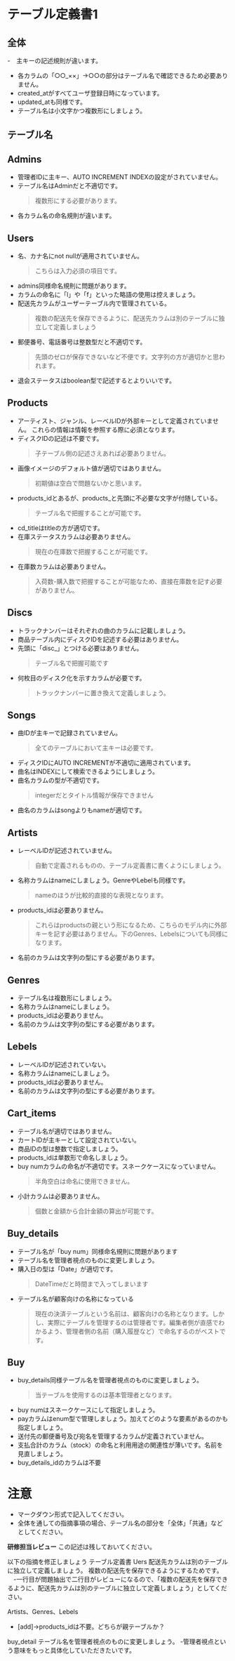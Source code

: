 # テーブル定義書1
## 全体
-　主キーの記述規則が違います。
- 各カラムの「○○_××」→○○の部分はテーブル名で確認できるため必要ありません。
- created_atがすべてユーザ登録日時になっています。
- updated_atも同様です。
- テーブル名は小文字かつ複数形にしましょう。
## テーブル名
## Admins
- 管理者IDに主キー、AUTO INCREMENT INDEXの設定がされていません。
- テーブル名はAdminだと不適切です。
  >複数形にする必要があります。
- 各カラム名の命名規則が違います。
## Users
- 名、カナ名にnot nullが適用されていません。
  >こちらは入力必須の項目です。
- admins同様命名規則に問題があります。
- カラムの命名に「l」や「f」といった略語の使用は控えましょう。
- 配送先カラムがユーザーテーブル内で管理されている。
  >複数の配送先を保存できるように、配送先カラムは別のテーブルに独立して定義しましょう
- 郵便番号、電話番号は整数型だと不適切です。
  >先頭のゼロが保存できないなど不便です。文字列の方が適切かと思われます。
- 退会ステータスはboolean型で記述するとよりいいです。
## Products
- アーティスト、ジャンル、レーベルIDが外部キーとして定義されていません。
  これらの情報は情報を参照する際に必須となります。
- ディスクIDの記述は不要です。
  >子テーブル側の記述さえあれば必要ありません。
- 画像イメージのデフォルト値が適切ではありません。
  >初期値は空白で問題ないかと思います。
- products_idとあるが、products_と先頭に不必要な文字が付随している。
  >テーブル名で把握することが可能です。
- cd_titleはtitleの方が適切です。
- 在庫ステータスカラムは必要ありません。
  >現在の在庫数で把握することが可能です。
- 在庫数カラムは必要ありません。
  >入荷数-購入数で把握することが可能なため、直接在庫数を記す必要がありません。

## Discs
- トラックナンバーはそれぞれの曲のカラムに記載しましょう。
- 商品テーブル内にディスクIDを記述する必要はありません。
- 先頭に「disc_」とつける必要はありません。
  >テーブル名で把握可能です
- 何枚目のディスク化を示すカラムが必要です。
  >トラックナンバーに置き換えて定義しましょう。
## Songs
- 曲IDが主キーで記録されていません。
    >全てのテーブルにおいて主キーは必要です。
- ディスクIDにAUTO INCREMENTが不適切に適用されています。
- 曲名はINDEXにして検索できるようにしましょう。
- 曲名カラムの型が不適切です。
  >integerだとタイトル情報が保存できません
- 曲名のカラムはsongよりもnameが適切です。

## Artists
- レーベルIDが記述されていません。
  >自動で定義されるものの、テーブル定義書に書くようにしましょう。
- 名称カラムはnameにしましょう。GenreやLebelも同様です。
  >nameのほうが比較的直接的な表現となります。
- products_idは必要ありません。
  >これらはproductsの親という形になるため、こちらのモデル内に外部キーを記す必要はありません。下のGenres、Lebelsについても同様になります。
- 名前のカラムは文字列の型にする必要があります。

## Genres
- テーブル名は複数形にしましょう。
- 名称カラムはnameにしましょう。
- products_idは必要ありません。
- 名前のカラムは文字列の型にする必要があります。

## Lebels
- レーベルIDが記述されていない。
- 名称カラムはnameにしましょう。
- products_idは必要ありません。
- 名前のカラムは文字列の型にする必要があります。

## Cart_items
- テーブル名が適切ではありません。
- カートIDが主キーとして設定されていない。
- 商品IDの型は整数で指定しましょう。
- products_idは単数形で命名しましょう。
- buy numカラムの命名が不適切です。スネークケースになっていません。
  >半角空白は命名に使用できません。
- 小計カラムは必要ありません。
  >個数と金額から合計金額の算出が可能です。

## Buy_details
- テーブル名が「buy num」同様命名規則に問題があります
- テーブル名を管理者視点のものに変更しましょう。
- 購入日の型は「Date」が適切です。
  >DateTimeだと時間まで入ってしまいます
- テーブル名が顧客向けの名称になっている
    >現在の決済テーブルという名前は、顧客向けの名称となります。しかし、実際にテーブルを管理するのは管理者です。編集者側が直感でわかるよう、管理者側の名前（購入履歴など）で命名するのがベストです。
## Buy
- buy_details同様テーブル名を管理者視点のものに変更しましょう。
  >当テーブルを使用するのは基本管理者となります。
- buy numはスネークケースにして指定しましょう。
- payカラムはenum型で管理しましょう。加えてどのような要素があるのかも指定しましょう。
- 送付先の郵便番号及び宛名を管理するカラムが定義されていません。
- 支払合計のカラム（stock）の命名と利用用途の関連性が薄いです。名前を見直しましょう。
- buy_details_idのカラムは不要
# 注意
* マークダウン形式で記入してください。
* 全体を通しての指摘事項の場合、テーブル名の部分を「全体」「共通」などとしてください。

**研修担当レビュー**
この記述は残しておいてください。

以下の指摘を修正しましょう
テーブル定義書
Uers
配送先カラムは別のテーブルに独立して定義しましょう。
複数の配送先を保存できるようにするためです。
　-一行目が問題抽出で二行目がレビューになるので、「複数の配送先を保存できるように、配送先カラムは別のテーブルに独立して定義しましょう」としてください。

Artists、Genres、Lebels
- [add]→products_idは不要。どちらが親テーブルか？

buy_detail
テーブル名を管理者視点のものに変更しましょう。
 -管理者視点という意味をもっと具体化していただきたいです。

